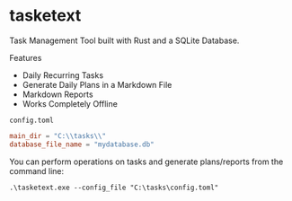 # tasketext
Task Management Tool built with Rust and a SQLite Database.

Features
- Daily Recurring Tasks
- Generate Daily Plans in a Markdown File
- Markdown Reports
- Works Completely Offline

````config.toml````
```toml
main_dir = "C:\\tasks\\"
database_file_name = "mydatabase.db"
```

You can perform operations on tasks and generate plans/reports from the command line:

`.\tasketext.exe --config_file "C:\tasks\config.toml"`
